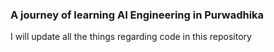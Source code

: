 ### A journey of learning AI Engineering in Purwadhika
I will update all the things regarding code in this repository
